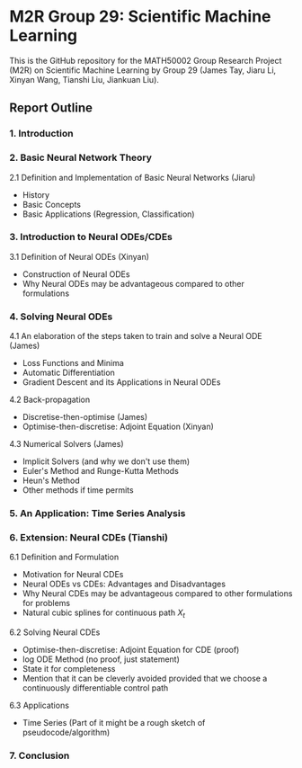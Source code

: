 # M2R Group 29: Scientific Machine Learning

This is the GitHub repository for the MATH50002 Group Research Project (M2R) on Scientific Machine Learning by Group 29 (James Tay, Jiaru Li, Xinyan Wang, Tianshi Liu, Jiankuan Liu).

## Report Outline

### 1. Introduction

### 2. Basic Neural Network Theory

2.1 Definition and Implementation of Basic Neural Networks (Jiaru)

- History
- Basic Concepts
- Basic Applications (Regression, Classification)

### 3. Introduction to Neural ODEs/CDEs

3.1 Definition of Neural ODEs (Xinyan)

- Construction of Neural ODEs
- Why Neural ODEs may be advantageous compared to other formulations

### 4. Solving Neural ODEs

4.1 An elaboration of the steps taken to train and solve a Neural ODE (James)

- Loss Functions and Minima
- Automatic Differentiation
- Gradient Descent and its Applications in Neural ODEs

4.2 Back-propagation

- Discretise-then-optimise (James)
- Optimise-then-discretise: Adjoint Equation (Xinyan)

4.3 Numerical Solvers (James)

- Implicit Solvers (and why we don't use them)
- Euler's Method and Runge-Kutta Methods
- Heun's Method
- Other methods if time permits

### 5. An Application: Time Series Analysis

### 6. Extension: Neural CDEs (Tianshi)

6.1 Definition and Formulation

- Motivation for Neural CDEs
- Neural ODEs vs CDEs: Advantages and Disadvantages
- Why Neural CDEs may be advantageous compared to other formulations for problems
- Natural cubic splines for continuous path $X_t$

6.2 Solving Neural CDEs

- Optimise-then-discretise: Adjoint Equation for CDE (proof)
- log ODE Method (no proof, just statement)
- State it for completeness
- Mention that it can be cleverly avoided provided that we choose a continuously differentiable control path

6.3 Applications

- Time Series (Part of it might be a rough sketch of pseudocode/algorithm)

### 7. Conclusion
